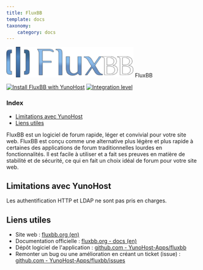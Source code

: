 ```yaml
---
title: FluxBB
template: docs
taxonomy:
    category: docs
---
```


<img src="/images/fluxbb_logo.png" height="80px" alt="logo de FluxBB"> FluxBB

[![Install FluxBB with YunoHost](https://install-app.yunohost.org/install-with-yunohost.png)](https://install-app.yunohost.org/?app=fluxbb) [![Integration level](https://dash.yunohost.org/integration/fluxbb.svg)](https://dash.yunohost.org/appci/app/fluxbb)

### Index

- [Limitations avec YunoHost](#limitations-avec-yunohost)
- [Liens utiles](#liens-utiles)

FluxBB est un logiciel de forum rapide, léger et convivial pour votre site web. FluxBB est conçu comme une alternative plus légère et plus rapide à certaines des applications de forum traditionnelles lourdes en fonctionnalités. Il est facile à utiliser et a fait ses preuves en matière de stabilité et de sécurité, ce qui en fait un choix idéal de forum pour votre site web.

## Limitations avec YunoHost

Les authentification HTTP et LDAP ne sont pas pris en charges.

## Liens utiles

 + Site web : [fluxbb.org (en)](https://fluxbb.org/)
 + Documentation officielle : [fluxbb.org - docs (en)](https://fluxbb.org/docs/)
 + Dépôt logiciel de l'application : [github.com - YunoHost-Apps/fluxbb](https://github.com/YunoHost-Apps/fluxbb_ynh)
 + Remonter un bug ou une amélioration en créant un ticket (issue) : [github.com - YunoHost-Apps/fluxbb/issues](https://github.com/YunoHost-Apps/fluxbb_ynh/issues)

